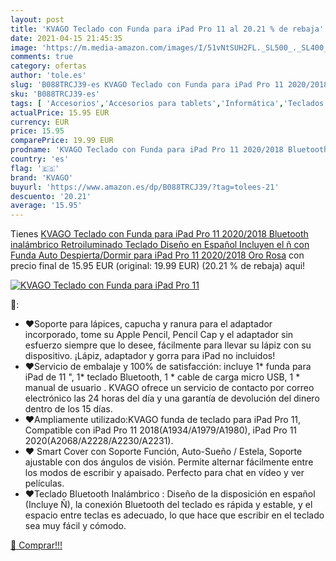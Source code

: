 ```yaml
---
layout: post
title: 'KVAGO Teclado con Funda para iPad Pro 11 al 20.21 % de rebaja'
date: 2021-04-15 21:45:35
image: 'https://m.media-amazon.com/images/I/51vNtSUH2FL._SL500_._SL400_.jpg'
comments: true
category: ofertas
author: 'tole.es'
slug: 'B088TRCJ39-es KVAGO Teclado con Funda para iPad Pro 11 2020/2018...'
sku: 'B088TRCJ39-es'
tags: [ 'Accesorios','Accesorios para tablets','Informática','Teclados para tablets','ipad','kvago', ]
actualPrice: 15.95 EUR
currency: EUR
price: 15.95
comparePrice: 19.99 EUR
prodname: 'KVAGO Teclado con Funda para iPad Pro 11 2020/2018 Bluetooth inalámbrico Retroiluminado Teclado Diseño en Español Incluyen el ñ  con Funda Auto Despierta/Dormir para iPad Pro 11 2020/2018 Oro Rosa'
country: 'es'
flag: '🇪🇸'
brand: 'KVAGO'
buyurl: 'https://www.amazon.es/dp/B088TRCJ39/?tag=tolees-21'
descuento: '20.21'
average: '15.95'
---
```


Tienes [KVAGO Teclado con Funda para iPad Pro 11 2020/2018 Bluetooth inalámbrico Retroiluminado Teclado Diseño en Español Incluyen el ñ  con Funda Auto Despierta/Dormir para iPad Pro 11 2020/2018 Oro Rosa](https://www.amazon.es/dp/B088TRCJ39/?tag=tolees-21) con precio final de  15.95 EUR (original: 19.99 EUR) (20.21 %  de rebaja) aqui!

[![KVAGO Teclado con Funda para iPad Pro 11](https://m.media-amazon.com/images/I/51vNtSUH2FL._SL500_._SL400_.jpg)](https://www.amazon.es/dp/B088TRCJ39/?tag=tolees-21)

🔎:

- ♥Soporte para lápices, capucha y ranura para el adaptador incorporado, tome su Apple Pencil, Pencil Cap y el adaptador sin esfuerzo siempre que lo desee, fácilmente para llevar su lápiz con su dispositivo. ¡Lápiz, adaptador y gorra para iPad no incluidos!
- ♥Servicio de embalaje y 100% de satisfacción: incluye 1* funda para iPad de 11 ", 1* teclado Bluetooth, 1 * cable de carga micro USB, 1 * manual de usuario . KVAGO ofrece un servicio de contacto por correo electrónico las 24 horas del día y una garantía de devolución del dinero dentro de los 15 días.
- ♥Ampliamente utilizado:KVAGO funda de teclado para iPad Pro 11, Compatible con iPad Pro 11 2018(A1934/A1979/A1980), iPad Pro 11 2020(A2068/A2228/A2230/A2231).
- ♥ Smart Cover con Soporte Función, Auto-Sueño / Estela, Soporte ajustable con dos ángulos de visión. Permite alternar fácilmente entre los modos de escribir y apaisado. Perfecto para chat en vídeo y ver películas.
- ♥Teclado Bluetooth Inalámbrico : Diseño de la disposición en español (Incluye Ñ), la conexión Bluetooth del teclado es rápida y estable, y el espacio entre teclas es adecuado, lo que hace que escribir en el teclado sea muy fácil y cómodo.

[🛒 Comprar!!!](https://www.amazon.es/dp/B088TRCJ39/?tag=tolees-21)
